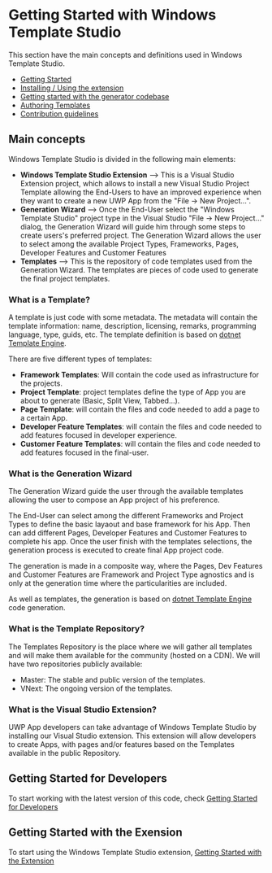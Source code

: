 # Getting Started with Windows Template Studio

This section have the main concepts and definitions used in Windows Template Studio.

* [Getting Started](getting-started.md)
* [Installing / Using the extension](getting-started-extension.md)
* [Getting started with the generator codebase](getting-started-developers.md)
* [Authoring Templates](templates.md)
* [Contribution guidelines](../contributing.md)

## Main concepts
Windows Template Studio is divided in the following main elements:
* **Windows Template Studio Extension** --> This is a Visual Studio Extension project, which allows to install a new Visual Studio Project Template allowing the End-Users to have an improved experience when they want to create a new UWP App from the "File -> New Project...".  
* **Generation Wizard** --> Once the End-User select the "Windows Template Studio" project type in the Visual Studio "File -> New Project..." dialog, the Generation Wizard will guide him through some steps to create users's preferred project. The Generation Wizard allows the user to select among the available Project Types, Frameworks, Pages, Developer Features and Customer Features 
* **Templates** --> This is the repository of code templates used from the Generation Wizard. The templates are pieces of code used to generate the final project templates.

### What is a Template?
A template is just code with some metadata. The metadata will contain the template information: name, description, licensing, remarks, programming language, type, guids, etc. The template definition is based on [dotnet Template Engine](https://github.com/dotnet/templating).

There are five different types of templates:
* **Framework Templates**: Will contain the code used as infrastructure for the projects.
* **Project Template**: project templates define the type of App you are about to generate (Basic, Split View, Tabbed...). 
* **Page Template**: will contain the files and code needed to add a page to a certain App.
* **Developer Feature Templates**: will contain the files and code needed to add features focused in developer experience.
* **Customer Feature Templates**: will contain the files and code needed to add features focused in the final-user.

### What is the Generation Wizard
The Generation Wizard guide the user through the available templates allowing the user to compose an App project of his preference.

The End-User can select among the different Frameworks and Project Types to define the basic layaout and base framework for his App. Then can add different Pages, Developer Features and Customer Features to complete his app. Once the user finish with the templates selections, the generation process is executed to create final App project code. 

The generation is made in a composite way, where the Pages, Dev Features and Customer Features are Framework and Project Type agnostics and is only at the generation time where the particularities are included.  

As well as templates, the generation is based on [dotnet Template Engine](https://github.com/dotnet/templating) code generation.

### What is the Template Repository?
The Templates Repository is the place where we will gather all templates and will make them available for the community (hosted on a CDN). We will have two repositories publicly available:
* Master: The stable and public version of the templates.
* VNext: The ongoing version of the templates.

### What is the Visual Studio Extension?
UWP App developers can take advantage of Windows Template Studio by installing our Visual Studio extension. This extension will allow developers to create Apps, with pages and/or features based on the Templates available in the public Repository. 

## Getting Started for Developers
To start working with the latest version of this code, check [Getting Started for Developers](getting-started-developers.md)

## Getting Started with the Exension
To start using the Windows Template Studio extension, [Getting Started with the Extension](getting-started-extension.md)
